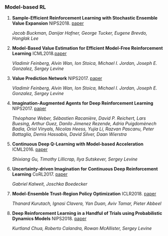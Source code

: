 ### Model-based RL
1. **Sample-Efficient Reinforcement Learning with Stochastic Ensemble Value Expansion** NIPS2018. [paper](https://arxiv.org/abs/1807.01675)

    *Jacob Buckman, Danijar Hafner, George Tucker, Eugene Brevdo, Honglak Lee*

2. **Model-Based Value Estimation for Efficient Model-Free Reinforcement Learning**  ICML2018.[paper](https://arxiv.org/abs/1803.00101)

    *Vladimir Feinberg, Alvin Wan, Ion Stoica, Michael I. Jordan, Joseph E. Gonzalez, Sergey Levine* 
    
3. **Value Prediction Network** NIPS2017. [paper](https://arxiv.org/abs/1707.03497)

    *Vladimir Feinberg, Alvin Wan, Ion Stoica, Michael I. Jordan, Joseph E. Gonzalez, Sergey Levine*
    
4. **Imagination-Augmented Agents for Deep Reinforcement Learning** NIPS2017. [paper](https://arxiv.org/abs/1707.06203)

    *Théophane Weber, Sébastien Racanière, David P. Reichert, Lars Buesing, Arthur Guez, Danilo Jimenez Rezende, Adria Puigdomènech Badia, Oriol Vinyals, Nicolas Heess, Yujia Li, Razvan Pascanu, Peter Battaglia, Demis Hassabis, David Silver, Daan Wierstra*
    
5. **Continuous Deep Q-Learning with Model-based Acceleration** ICML2016. [paper](https://arxiv.org/abs/1603.00748)
    
    *Shixiang Gu, Timothy Lillicrap, Ilya Sutskever, Sergey Levine*

6. **Uncertainty-driven Imagination for Continuous Deep Reinforcement Learning** CoRL2017. [paper](http://proceedings.mlr.press/v78/kalweit17a/kalweit17a.pdf)
    
    *Gabriel Kalweit, Joschka Boedecker*
    
7. **Model-Ensemble Trust-Region Policy Optimization** ICLR2018. [paper](https://arxiv.org/abs/1802.10592)
    
    *Thanard Kurutach, Ignasi Clavera, Yan Duan, Aviv Tamar, Pieter Abbeel*

    
8. **Deep Reinforcement Learning in a Handful of Trials using Probabilistic Dynamics Models** NIPS2018. [paper](https://arxiv.org/abs/1805.12114)
    
    *Kurtland Chua, Roberto Calandra, Rowan McAllister, Sergey Levine*
